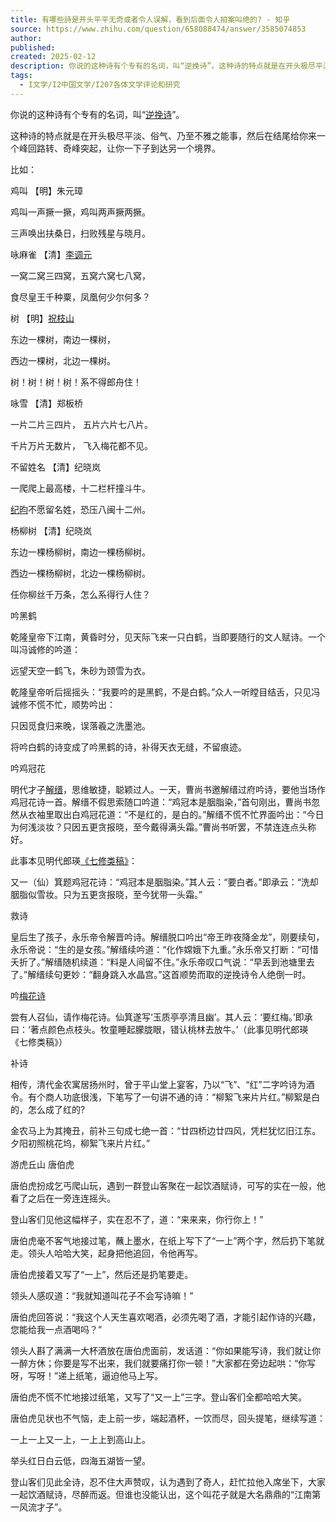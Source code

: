```yaml
---
title: 有哪些詩是开头平平无奇或者令人误解，看到后面令人拍案叫绝的? - 知乎
source: https://www.zhihu.com/question/658088474/answer/3585074853
author: 
published: 
created: 2025-02-12
description: 你说的这种诗有个专有的名词，叫“逆挽诗”。这种诗的特点就是在开头极尽平淡、俗气、乃至不雅之能事，然…
tags:
  - I文学/I2中国文学/I207各体文学评论和研究
---
```

你说的这种诗有个专有的名词，叫“[逆挽诗](https://zhida.zhihu.com/search?content_id=681902288&content_type=Answer&match_order=1&q=%E9%80%86%E6%8C%BD%E8%AF%97&zhida_source=entity)”。

这种诗的特点就是在开头极尽平淡、俗气、乃至不雅之能事，然后在结尾给你来一个峰回路转、奇峰突起，让你一下子到达另一个境界。

比如：

鸡叫 【明】朱元璋

鸡叫一声撅一撅，鸡叫两声撅两撅。

三声唤出扶桑日，扫败残星与晓月。

咏麻雀 【清】[李调元](https://zhida.zhihu.com/search?content_id=681902288&content_type=Answer&match_order=1&q=%E6%9D%8E%E8%B0%83%E5%85%83&zhida_source=entity)

一窝二窝三四窝，五窝六窝七八窝，

食尽皇王千种粟，凤凰何少尔何多？

树 【明】[祝枝山](https://zhida.zhihu.com/search?content_id=681902288&content_type=Answer&match_order=1&q=%E7%A5%9D%E6%9E%9D%E5%B1%B1&zhida_source=entity)

东边一棵树，南边一棵树，

西边一棵树，北边一棵树。

树！树！树！树！系不得郎舟住！

咏雪 【清】郑板桥

一片二片三四片， 五片六片七八片。

千片万片无数片， 飞入梅花都不见。

不留姓名 【清】纪晓岚

一爬爬上最高楼，十二栏杆撞斗牛。

[纪昀](https://zhida.zhihu.com/search?content_id=681902288&content_type=Answer&match_order=1&q=%E7%BA%AA%E6%98%80&zhida_source=entity)不愿留名姓，恐压八闽十二州。

杨柳树 【清】纪晓岚

东边一棵杨柳树，南边一棵杨柳树。

西边一棵杨柳树，北边一棵杨柳树。

任你柳丝千万条，怎么系得行人住？

吟黑鹤

乾隆皇帝下江南，黄昏时分，见天际飞来一只白鹤，当即要随行的文人赋诗。一个叫冯诚修的吟道：

远望天空一鹤飞，朱砂为颈雪为衣。

乾隆皇帝听后摇摇头：“我要吟的是黑鹤，不是白鹤。”众人一听瞠目结舌，只见冯诚修不慌不忙，顺势吟出：

只因觅食归来晚，误落羲之洗墨池。

将吟白鹤的诗变成了吟黑鹤的诗，补得天衣无缝，不留痕迹。

吟鸡冠花

明代才子[解缙](https://zhida.zhihu.com/search?content_id=681902288&content_type=Answer&match_order=1&q=%E8%A7%A3%E7%BC%99&zhida_source=entity)，思维敏捷，聪颖过人。一天，曹尚书邀解缙过府吟诗，要他当场作鸡冠花诗一首。解缙不假思索随口吟道：“鸡冠本是胭脂染，”首句刚出，曹尚书忽然从衣袖里取出白鸡冠花道：“不是红的，是白的。”解缙不慌不忙界面吟出：“今日为何浅淡妆？只因五更贪报晓，至今戴得满头霜。”曹尚书听罢，不禁连连点头称好。

此事本见明代郎瑛[《七修类稿》](https://zhida.zhihu.com/search?content_id=681902288&content_type=Answer&match_order=1&q=%E3%80%8A%E4%B8%83%E4%BF%AE%E7%B1%BB%E7%A8%BF%E3%80%8B&zhida_source=entity)：

又一（仙）箕题鸡冠花诗：“鸡冠本是胭脂染。”其人云：“要白者。”即承云：“洗却胭脂似雪妆。只为五更贪报晓，至今犹带一头霜。”

救诗

皇后生了孩子，永乐帝令解晋吟诗。解缙脱口吟出“帝王昨夜降金龙”，刚要续句，永乐帝说：“生的是女孩。”解缙续吟道：“化作嫦娥下九重。”永乐帝又打断：“可惜夭折了。”解缙随机续道：“料是人间留不住。”永乐帝叹口气说：“早丢到池塘里去了。”解缙续句更妙：“翻身跳入水晶宫。”这首顺势而取的逆挽诗令人绝倒一时。

吟[梅花诗](https://zhida.zhihu.com/search?content_id=681902288&content_type=Answer&match_order=1&q=%E6%A2%85%E8%8A%B1%E8%AF%97&zhida_source=entity)

尝有人召仙，请作梅花诗。仙箕遂写‘玉质亭亭清且幽’。其人云：‘要红梅。’即承曰：‘著点颜色点枝头。牧童睡起朦胧眼，错认桃林去放牛。’（此事见明代郎瑛《七修类稿》）

补诗

相传，清代金农寓居扬州时，曾于平山堂上宴客，乃以“飞”、“红”二字吟诗为酒令。有个商人功底很浅，下笔写了一句讲不通的诗：“柳絮飞来片片红。”柳絮是白的，怎么成了红的?

金农马上为其掩丑，前补三句成七绝一首：“廿四桥边廿四风，凭栏犹忆旧江东。夕阳初照桃花坞，柳絮飞来片片红。”

游虎丘山 唐伯虎

唐伯虎扮成乞丐爬山玩，遇到一群登山客聚在一起饮酒赋诗，可写的实在一般，他看了之后在一旁连连摇头。

登山客们见他这幅样子，实在忍不了，道：“来来来，你行你上！”

唐伯虎毫不客气地接过笔，蘸上墨水，在纸上写下了“一上”两个字，然后扔下笔就走。领头人哈哈大笑，起身把他追回，令他再写。

唐伯虎接着又写了“一上”，然后还是扔笔要走。

领头人感叹道：“我就知道叫花子不会写诗嘛！”

唐伯虎回答说：“我这个人天生喜欢喝酒，必须先喝了酒，才能引起作诗的兴趣，您能给我一点酒喝吗？”

领头人斟了满满一大杯酒放在唐伯虎面前，发话道：“你如果能写诗，我们就让你一醉方休；你要是写不出来，我们就要痛打你一顿！”大家都在旁边起哄：“你写呀，写呀！”递上纸笔，逼迫他马上写。

唐伯虎不慌不忙地接过纸笔，又写了“又一上”三字。登山客们全都哈哈大笑。

唐伯虎见状也不气恼，走上前一步，端起酒杯，一饮而尽，回头提笔，继续写道：

一上一上又一上，一上上到高山上。

举头红日白云低，四海五湖皆一望。

登山客们见此全诗，忍不住大声赞叹，认为遇到了奇人，赶忙拉他入席坐下，大家一起饮酒赋诗，尽醉而返。但谁也没能认出，这个叫花子就是大名鼎鼎的“江南第一风流才子”。